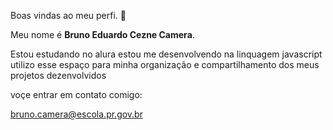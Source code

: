 Boas vindas ao meu perfi. 💙

Meu nome é **Bruno Eduardo Cezne Camera**.

Estou estudando no alura
estou me desenvolvendo na linquagem javascript
utilizo esse espaço para minha organização e compartilhamento dos meus projetos dezenvolvidos 

voçe entrar em contato comigo:

bruno.camera@escola.pr.gov.br
